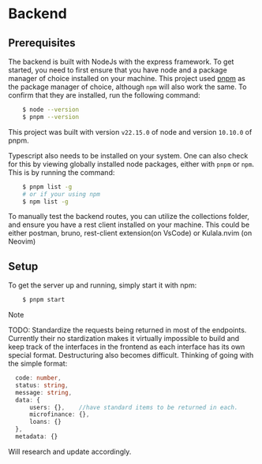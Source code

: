 # Backend

## Prerequisites

The backend is built with NodeJs with the express framework. To get started, you need to first ensure that you have node and a package manager of choice installed on your machine. This project used [pnpm](https://pnpm.io) as the package manager of choice, although `npm` will also work the same.
To confirm that they are installed, run the following command:

```bash
    $ node --version
    $ pnpm --version
```

This project was built with version `v22.15.0` of node and version `10.10.0` of pnpm.

Typescript also needs to be installed on your system. One can also check for this by viewing globally installed node packages, either with `pnpm` or `npm`. This is by running the command:

```bash
    $ pnpm list -g
    # or if your using npm
    $ npm list -g
```

To manually test the backend routes, you can utilize the collections folder, and ensure you have a rest client installed on your machine. This could be either postman, bruno, rest-client extension(on VsCode) or Kulala.nvim (on Neovim)

## Setup

To get the server up and running, simply start it with npm:
```bash
    $ pnpm start
```


> [!NOTE]
> TODO: Standardize the requests being returned in most of the endpoints. Currently their no stardization makes it virtually impossible to build and keep track of the interfaces in the frontend as each interface has its own special format. Destructuring also becomes difficult. Thinking of going with the simple format:
>   ```typescript
>     code: number,
>     status: string,
>     message: string,
>     data: {
>         users: {},    //have standard items to be returned in each.
>         microfinance: {},
>         loans: {}
>     },
>     metadata: {}
> ```
> Will research and update accordingly.
